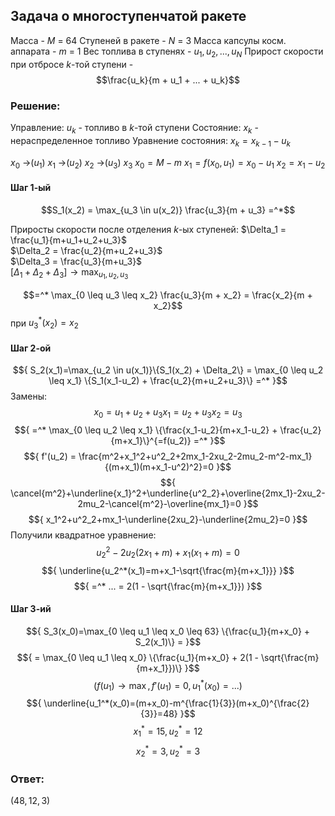 ## Задача о многоступенчатой ракете

Масса - $M$ = 64
Ступеней в ракете - $N$ = 3
Масса капсулы косм. аппарата - $m$ = 1
Вес топлива в ступенях - $u_1, u_2, ..., u_N$
Прирост скорости при отбросе $k$-той ступени -
$$\frac{u_k}{m + u_1 + ... + u_k}$$
### Решение:

Управление: $u_k$ - топливо в $k$-той ступени
Состояние: $x_k$ - нераспределенное топливо
Уравнение состояния: $x_k = x_{k-1}-u_k$

$x_0$ ->($u_1$) $x_1$ ->($u_2$) $x_2$ ->($u_3$) $x_3$
$x_0 = M - m$
$x_1 = f(x_0, u_1) = x_0 - u_1$
$x_2 = x_1 - u_2$

#### Шаг 1-ый

$$S_1(x_2) = \max_{u_3 \in u(x_2)} \frac{u_3}{m + u_3} =^*$$

Приросты скорости после отделения $k$-ых ступеней:
$\Delta_1 = \frac{u_1}{m+u_1+u_2+u_3}$  
$\Delta_2 = \frac{u_2}{m+u_2+u_3}$  
$\Delta_3 = \frac{u_3}{m+u_3}$  
$[\Delta_1+\Delta_2+\Delta_3] \rightarrow \max_{u_1, u_2, u_3}$

$$=^* \max_{0 \leq u_3 \leq x_2} \frac{u_3}{m + x_2} = \frac{x_2}{m + x_2}$$при $u_3^*(x_2)=x_2$

#### Шаг 2-ой

$${
S_2(x_1)=\max_{u_2 \in u(x_1)}\{S_1(x_2) + \Delta_2\} =
\max_{0 \leq u_2 \leq x_1} \{S_1(x_1-u_2) + \frac{u_2}{m+u_2+u_3}\}
=^*
}$$
Замены:
$${
x_0 = u_1 + u_2 + u_3
x_1 = u_2 + u_3
x_2 = u_3
}$$
$${
=^* \max_{0 \leq u_2 \leq x_1} \{\frac{x_1-u_2}{m+x_1-u_2} + \frac{u_2}{m+x_1}\}^{=f(u_2)} =^*
}$$
$${
f'(u_2) = \frac{m^2+x_1^2+u^2_2+2mx_1-2xu_2-2mu_2-m^2-mx_1}{(m+x_1)(m+x_1-u^2)^2}=0
}$$
$${
\cancel{m^2}+\underline{x_1}^2+\underline{u^2_2}+\overline{2mx_1}-2xu_2-2mu_2-\cancel{m^2}-\overline{mx_1}=0
}$$
$${
x_1^2+u^2_2+mx_1-\underline{2xu_2}-\underline{2mu_2}=0
}$$
Получили квадратное уравнение:
$${
u^2_2 - 2u_2(2x_1 + m) + x_1(x_1+m)=0
}$$
$${
\underline{u_2^*(x_1)=m+x_1-\sqrt{\frac{m}{m+x_1}}}
}$$
$${
=^* ... = 2(1 - \sqrt{\frac{m}{m+x_1}})
}$$

#### Шаг 3-ий

$${
S_3(x_0)=\max_{0 \leq u_1 \leq x_0 \leq 63} \{\frac{u_1}{m+x_0} + S_2(x_1)\} =
}$$
$${
 = \max_{0 \leq u_1 \leq x_0} \{\frac{u_1}{m+x_0} + 2(1 - \sqrt{\frac{m}{m+x_1}})\}
}$$
$${
(f(u_1) \rightarrow \max, f'(u_1) = 0, u^*_1(x_0)=...)
}$$
$${
\underline{u_1^*(x_0)=(m+x_0)-m^{\frac{1}{3}}(m+x_0)^{\frac{2}{3}}=48}
}$$
$${
x^*_1 = 15, u^*_2=12
}$$
$${
x^*_2 = 3, u^*_2=3
}$$

### Ответ:

$(48, 12, 3)$
